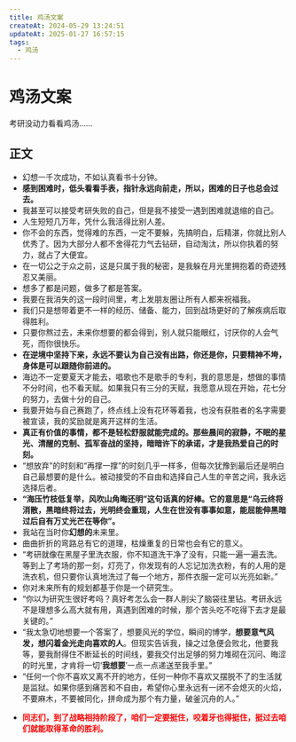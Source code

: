 ```yaml
---
title: 鸡汤文案
createAt: 2024-05-29 13:24:51
updateAt: 2025-01-27 16:57:15
tags:
  - 鸡汤
---
```


# 鸡汤文案

考研没动力看看鸡汤……

## 正文

- 幻想一千次成功，不如认真看书十分钟。
- **感到困难时，低头看看手表，指针永远向前走，所以，困难的日子也总会过去。**
- 我甚至可以接受考研失败的自己，但是我不接受一遇到困难就退缩的自己。
- 人生短短几万年，凭什么我活得比别人差。
- 你不会的东西，觉得难的东西，一定不要躲，先搞明白，后精湛，你就比别人优秀了。因为大部分人都不舍得花力气去钻研，自动淘汰，所以你执着的努力，就占了大便宜。
- 在一切公之于众之前，这是只属于我的秘密，是我躲在月光里拥抱着的奇迹残忍又美丽。
- 想多了都是问题，做多了都是答案。
- 我要在我消失的这一段时间里，考上发朋友圈让所有人都来祝福我。
- 我们只是想带着更不一样的经历、储备、能力，回到战场更好的了解疾病后取得胜利。
- 只要你熬过去，未来你想要的都会得到，别人就只能眼红，讨厌你的人会气死，而你很快乐。
- **在逆境中坚持下来，永远不要认为自己没有出路，你还是你，只要精神不垮，身体是可以跟随你前进的。**
- 海边不一定要夏天才能去，唱歌也不是歌手的专利，我的意思是，想做的事情不分时间，也不看天赋。如果我只有三分的天赋，我愿意从现在开始，花七分的努力，去做十分的自己。
- 我要开始与自己赛跑了，终点线上没有花环等着我，也没有获胜者的名字需要被宣读，我的奖励就是离开这样的生活。
- **真正有价值的事情，都不是轻松舒服就能完成的。那些晨间的寂静，不眠的星光、清醒的克制、孤军奋战的坚持，暗暗许下的承诺，才是我热爱自己的时刻。**
- “想放弃”的时刻和“再撑一撑”的时刻几乎一样多，但每次犹豫到最后还是明白自己最想要的是什么。被动接受的不自由和选择自己人生的辛苦之间，我永远选择后者。
- **“海压竹枝低复举，风吹山角晦还明”这句话真的好棒。它的意思是“乌云终将消散，黑暗终将过去，光明终会重现，人生在世没有事事如意，能屈能伸黑暗过后自有万丈光芒在等你”。**
- 我站在当时你**幻想的**未来里。
- 曲曲折折的弯路总有它的道理，枯燥重复的日常也会有它的意义。
- “考研就像在黑屋子里洗衣服，你不知道洗干净了没有，只能一遍一遍去洗。等到上了考场的那一刻，灯亮了，你发现有的人忘记加洗衣粉，有的人用的是洗衣机，但只要你认真地洗过了每一个地方，那件衣服一定可以光亮如新。”
- 你对未来所有的规划都基于你是一个研究生。
- “你以为研究生很好考吗？真好考怎么会一群人削尖了脑袋往里钻。考研永远不是理想多么高大就有用，真遇到困难的时候，那个苦头吃不吃得下去才是最关键的。”
- “我太急切地想要一个答案了，想要风光的学位，瞬间的博学，**想要意气风发，想闪着金光走向喜欢的人**。但现实告诉我，操之过急便会败北，他要我等，要我耐得住不断延长的时间线，要我交付出足够的努力堆砌在沉问、晦涩的时光里，才肯将一切‘**我想要**’一点一点递送至我手里。”
- “任何一个你不喜欢又离不开的地方，任何一种你不喜欢又摆脱不了的生活就是监狱。如果你感到痛苦和不自由，希望你心里永远有一闭不会熄灭的火焰，不要麻木，不要被同化，拼命成为那个有力量，破釜沉舟的人。”
- <p style="color:red;font-weight:bold;">同志们，到了战略相持阶段了，咱们一定要挺住，咬着牙也得挺住，挺过去咱们就能取得革命的胜利。</p>